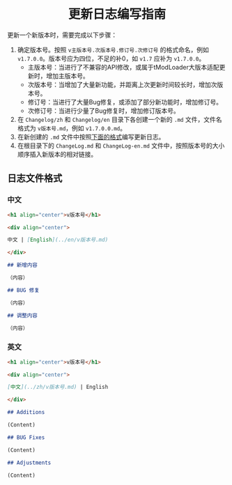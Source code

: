 ﻿<h1 align="center">更新日志编写指南</h1>

更新一个新版本时，需要完成以下步骤：
1. 确定版本号。按照 `v主版本号.次版本号.修订号.次修订号` 的格式命名，例如 `v1.7.0.0`。版本号应为四位，不足的补0，如 `v1.7` 应补为 `v1.7.0.0`。
   - 主版本号：当进行了不兼容的API修改，或属于tModLoader大版本适配更新时，增加主版本号。
   - 次版本号：当增加了大量新功能，并距离上次更新时间较长时，增加次版本号。
   - 修订号：当进行了大量Bug修复，或添加了部分新功能时，增加修订号。
   - 次修订号：当进行少量了Bug修复时，增加修订版本号。
2. 在 `Changelog/zh` 和 `Changelog/en` 目录下各创建一个新的 `.md` 文件，文件名格式为 `v版本号.md`，例如 `v1.7.0.0.md`。
3. 在新创建的 `.md` 文件中按照[下面的格式](#日志文件格式)编写更新日志。
4. 在根目录下的 `ChangeLog.md` 和 `ChangeLog-en.md` 文件中，按照版本号的大小顺序插入新版本的相对链接。

## 日志文件格式

### 中文

```markdown
<h1 align="center">v版本号</h1>

<div align="center">

中文 | [English](../en/v版本号.md)

</div>

## 新增内容

（内容）

## BUG 修复

（内容）

## 调整内容

（内容）
```

### 英文

```markdown
<h1 align="center">v版本号</h1>

<div align="center">

[中文](../zh/v版本号.md) | English

</div>

## Additions

(Content)

## BUG Fixes

(Content)

## Adjustments

(Content)
```
